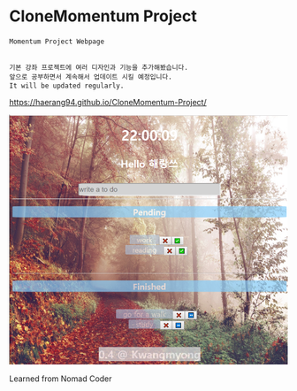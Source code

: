 # CloneMomentum Project

```Momentum Project Webpage```
``` 크롬 앱 모멘텀 프로젝트 접속하기

기본 강좌 프로젝트에 여러 디자인과 기능을 추가해봤습니다. 
앞으로 공부하면서 계속해서 업데이트 시킬 예정입니다. 
It will be updated regularly.
```

https://haerang94.github.io/CloneMomentum-Project/

![result](./image/result.png)


Learned from Nomad Coder
